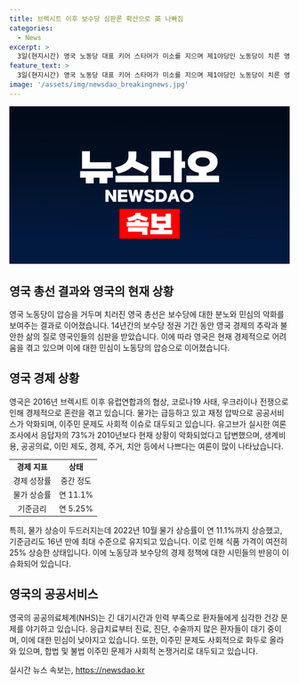 ```yaml
---
title: 브렉시트 이후 보수당 심판론 확산으로 英 나빠짐
categories:
  - News
excerpt: >
  3일(현지시간) 영국 노동당 대표 키어 스타머가 미소를 지으며 제1야당인 노동당이 치른 영국 총선에서 압승했다. 보수당 정권 14년간의 악화된 경제와 노동당의 심판론이 노동당 압승을 이끌었다. 브렉시트와 코로나19로 혼란을 겪은 영국에서 미국을 넘어 GDP 세수 비중이 높은 상황에서 보수당의 정책이 공공의료 악화로 이어졌다. 경제 불확실성과 높아진 물가는 국민 불만을 증폭시켰고 이민 문제도 사회적 이슈로 떠오르고 있다. 생계비용, 공공의료, 이민 제도, 경제, 주거, 치안 등 여러 분야에서 불만이 높아지고 있는 상황이다.
feature_text: >
  3일(현지시간) 영국 노동당 대표 키어 스타머가 미소를 지으며 제1야당인 노동당이 치른 영국 총선에서 압승했다. 보수당 정권 14년간의 악화된 경제와 노동당의 심판론이 노동당 압승을 이끌었다. 브렉시트와 코로나19로 혼란을 겪은 영국에서 미국을 넘어 GDP 세수 비중이 높은 상황에서 보수당의 정책이 공공의료 악화로 이어졌다. 경제 불확실성과 높아진 물가는 국민 불만을 증폭시켰고 이민 문제도 사회적 이슈로 떠오르고 있다. 생계비용, 공공의료, 이민 제도, 경제, 주거, 치안 등 여러 분야에서 불만이 높아지고 있는 상황이다.
image: '/assets/img/newsdao_breakingnews.jpg'
---
```


<p><img src="/assets/img/newsdao_breakingnews.jpg" alt="ranknews 속보" /></p>

<h2 data-ke-size="size26">영국 총선 결과와 영국의 현재 상황</h2>

<p data-ke-size="size16">영국 노동당이 압승을 거두며 치러진 영국 총선은 보수당에 대한 분노와 민심의 악화를 보여주는 결과로 이어졌습니다. 14년간의 보수당 정권 기간 동안 영국 경제의 추락과 불안한 삶의 질로 영국인들의 심판을 받았습니다. 이에 따라 영국은 현재 경제적으로 어려움을 겪고 있으며 이에 대한 민심이 노동당의 압승으로 이어졌습니다.</p>

<h2 data-ke-size="size26">영국 경제 상황</h2>

<p data-ke-size="size16">영국은 2016년 브렉시트 이후 유럽연합과의 협상, 코로나19 사태, 우크라이나 전쟁으로 인해 경제적으로 혼란을 겪고 있습니다. 물가는 급등하고 있고 재정 압박으로 공공서비스가 악화되며, 이주민 문제도 사회적 이슈로 대두되고 있습니다. 유고브가 실시한 여론조사에서 응답자의 73%가 2010년보다 현재 상황이 악화되었다고 답변했으며, 생계비용, 공공의료, 이민 제도, 경제, 주거, 치안 등에서 나쁘다는 여론이 많이 나타났습니다.</p>

<table>
  <tr>
    <td style="text-align: center; height: 17px;"><b>경제 지표</b></td>
    <td style="text-align: center; height: 17px;"><b>상태</b></td>
  </tr>
  <tr>
    <td style="text-align: center; height: 17px;">경제 성장률</td>
    <td style="text-align: center; height: 17px;">중간 정도</td>
  </tr>
  <tr>
    <td style="text-align: center; height: 17px;">물가 상승률</td>
    <td style="text-align: center; height: 17px;">연 11.1%</td>
  </tr>
  <tr>
    <td style="text-align: center; height: 17px;">기준금리</td>
    <td style="text-align: center; height: 17px;">연 5.25%</td>
  </tr>
</table>

<p data-ke-size="size16">특히, 물가 상승이 두드러지는데 2022년 10월 물가 상승률이 연 11.1%까지 상승했고, 기준금리도 16년 만에 최대 수준으로 유지되고 있습니다. 이로 인해 식품 가격이 여전히 25% 상승한 상태입니다. 이에 노동당과 보수당의 경제 정책에 대한 시민들의 반응이 이슈화되어 있습니다.</p>

<h2 data-ke-size="size26">영국의 공공서비스</h2>

<p data-ke-size="size16">영국의 공공의료체계(NHS)는 긴 대기시간과 인력 부족으로 환자들에게 심각한 건강 문제를 야기하고 있습니다. 응급치료부터 진료, 진단, 수술까지 많은 환자들이 대기 중이며, 이에 대한 민심이 낮아지고 있습니다. 또한, 이주민 문제도 사회적으로 화두로 올라와 있으며, 합법 및 불법 이주민 문제가 사회적 논쟁거리로 대두되고 있습니다.</p>
실시간 뉴스 속보는, <a href="https://newsdao.kr" rel="dofollow">https://newsdao.kr</a>


